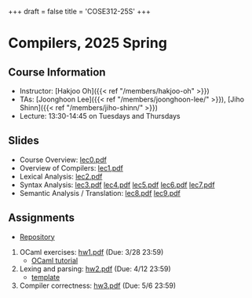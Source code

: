 +++
draft = false
title = 'COSE312-25S'
+++

# Compilers, 2025 Spring

## Course Information

- Instructor: [Hakjoo Oh]({{< ref "/members/hakjoo-oh" >}})
- TAs: [Joonghoon Lee]({{< ref "/members/joonghoon-lee/" >}}), [Jiho Shinn]({{< ref "/members/jiho-shinn/" >}})
- Lecture: 13:30-14:45 on Tuesdays and Thursdays 


## Slides

- Course Overview: [lec0.pdf](./slides/lec0.pdf)
- Overview of Compilers: [lec1.pdf](./slides/lec1.pdf)
- Lexical Analysis: [lec2.pdf](./slides/lec2.pdf)
- Syntax Analysis: [lec3.pdf](./slides/lec3.pdf) [lec4.pdf](./slides/lec4.pdf) [lec5.pdf](./slides/lec5.pdf) [lec6.pdf](./slides/lec6.pdf) [lec7.pdf](./slides/lec7.pdf)
- Semantic Analysis / Translation: [lec8.pdf](./slides/lec8.pdf) [lec9.pdf](./slides/lec9.pdf)

## Assignments
- [Repository](https://github.com/kupl-courses/COSE312-2025spring)
1. OCaml exercises: [hw1.pdf](./hw/hw1.pdf) (Due: 3/28 23:59)
    - [OCaml tutorial](./ocaml-tutorial.pdf)
2. Lexing and parsing: [hw2.pdf](./hw/hw2.pdf) (Due: 4/12 23:59)
    - [template](https://github.com/kupl-courses/COSE312-2025spring/tree/main/hw2)
3. Compiler correctness: [hw3.pdf](./hw/hw3.pdf) (Due: 5/6 23:59)



